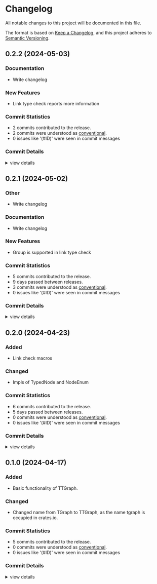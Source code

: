 # Changelog

All notable changes to this project will be documented in this file.

The format is based on [Keep a Changelog](https://keepachangelog.com/en/1.0.0/),
and this project adheres to [Semantic Versioning](https://semver.org/spec/v2.0.0.html).

## 0.2.2 (2024-05-03)

### Documentation

 - <csr-id-9e88418d9b896d07e5e05cb9ff059a7ea9510bdf/> Write changelog

### New Features

 - <csr-id-ac486b1399f808a6c881779a0a64574bbf57e9f9/> Link type check reports more information

### Commit Statistics

<csr-read-only-do-not-edit/>

 - 2 commits contributed to the release.
 - 2 commits were understood as [conventional](https://www.conventionalcommits.org).
 - 0 issues like '(#ID)' were seen in commit messages

### Commit Details

<csr-read-only-do-not-edit/>

<details><summary>view details</summary>

 * **Uncategorized**
    - Write changelog ([`9e88418`](https://github.com/semiwaker/TTGraph/commit/9e88418d9b896d07e5e05cb9ff059a7ea9510bdf))
    - Link type check reports more information ([`ac486b1`](https://github.com/semiwaker/TTGraph/commit/ac486b1399f808a6c881779a0a64574bbf57e9f9))
</details>

## 0.2.1 (2024-05-02)

<csr-id-7696ca920d04b89f9ec112dbf755a1bbd00240e6/>

### Other

 - <csr-id-7696ca920d04b89f9ec112dbf755a1bbd00240e6/> Write changelog

### Documentation

 - <csr-id-78668cf63fdfa2613c1a8ec1cacd4fa8185c8933/> Write changelog

### New Features

 - <csr-id-4e1170114e835e496619d520a86e4aba9eef842d/> Group is supported in link type check

### Commit Statistics

<csr-read-only-do-not-edit/>

 - 5 commits contributed to the release.
 - 9 days passed between releases.
 - 3 commits were understood as [conventional](https://www.conventionalcommits.org).
 - 0 issues like '(#ID)' were seen in commit messages

### Commit Details

<csr-read-only-do-not-edit/>

<details><summary>view details</summary>

 * **Uncategorized**
    - Release ttgraph_macros v0.2.1, ttgraph v0.2.2 ([`61671a3`](https://github.com/semiwaker/TTGraph/commit/61671a340269886c6260b835f5fe610e68872a5e))
    - Write changelog ([`78668cf`](https://github.com/semiwaker/TTGraph/commit/78668cf63fdfa2613c1a8ec1cacd4fa8185c8933))
    - BREAKING CHANGE: Reconstructed the package layout ([`961700c`](https://github.com/semiwaker/TTGraph/commit/961700c7d4c47be2e6be5f63a0549c09f8132389))
    - Write changelog ([`7696ca9`](https://github.com/semiwaker/TTGraph/commit/7696ca920d04b89f9ec112dbf755a1bbd00240e6))
    - Group is supported in link type check ([`4e11701`](https://github.com/semiwaker/TTGraph/commit/4e1170114e835e496619d520a86e4aba9eef842d))
</details>

## 0.2.0 (2024-04-23)

### Added

 - Link check macros

### Changed

 - Impls of TypedNode and NodeEnum

### Commit Statistics

<csr-read-only-do-not-edit/>

 - 6 commits contributed to the release.
 - 5 days passed between releases.
 - 0 commits were understood as [conventional](https://www.conventionalcommits.org).
 - 0 issues like '(#ID)' were seen in commit messages

### Commit Details

<csr-read-only-do-not-edit/>

<details><summary>view details</summary>

 * **Uncategorized**
    - Release ttgraph_macros v0.2.0, ttgraph v0.2.0 ([`c7f4974`](https://github.com/semiwaker/TTGraph/commit/c7f4974049f25e5a83c12a3f5e0eb1db3d76c990))
    - Fixed Change log ([`ac7eb9d`](https://github.com/semiwaker/TTGraph/commit/ac7eb9dcf01ba0441200532233567b01f889a64f))
    - Adjusting changelogs prior to release of ttgraph_macros v0.2.0, ttgraph v0.2.0 ([`6598ad1`](https://github.com/semiwaker/TTGraph/commit/6598ad12b6e0e0ac29d9c78c1ec39b710e6aa02e))
    - Adjusting changelogs prior to release of ttgraph_macros v0.2.0, ttgraph v0.2.0 ([`d0ddff6`](https://github.com/semiwaker/TTGraph/commit/d0ddff647fdc37e7b571d9c9962e5d03034fc1ad))
    - Changelog ([`85488e4`](https://github.com/semiwaker/TTGraph/commit/85488e497d29653dc25f1a6b8fd823d3587aec8d))
    - Add link check ([`bce3e18`](https://github.com/semiwaker/TTGraph/commit/bce3e185e843e9cfafde81770e1195ff360d6f69))
</details>

## 0.1.0 (2024-04-17)

### Added

 - Basic functionality of TTGraph.

### Changed

 - Changed name from TGraph to TTGraph, as the name tgraph is occupied in crates.io.

### Commit Statistics

<csr-read-only-do-not-edit/>

 - 5 commits contributed to the release.
 - 0 commits were understood as [conventional](https://www.conventionalcommits.org).
 - 0 issues like '(#ID)' were seen in commit messages

### Commit Details

<csr-read-only-do-not-edit/>

<details><summary>view details</summary>

 * **Uncategorized**
    - Release ttgraph_macros v0.1.0, ttgraph v0.1.0 ([`07aa5ac`](https://github.com/semiwaker/TTGraph/commit/07aa5ac027647dbffaaad2dd46f28a42f3eeaac0))
    - Release ttgraph_macros v0.1.0, ttgraph v0.1.0 ([`76089e0`](https://github.com/semiwaker/TTGraph/commit/76089e0ec89fdf3c67d75b6d8ade025d67112303))
    - Release ttgraph_macros v0.1.0, ttgraph v0.1.0 ([`6df6c31`](https://github.com/semiwaker/TTGraph/commit/6df6c3172ba43e4cfc3a922c2721e9934cf28f7b))
    - Add changelog ([`e40361d`](https://github.com/semiwaker/TTGraph/commit/e40361d37ae04c8155f1c9f17f9ae23bb2096f66))
    - Modified for name change ([`29773ce`](https://github.com/semiwaker/TTGraph/commit/29773ce6292b83db04d2b12e863ee87709a560dd))
</details>

